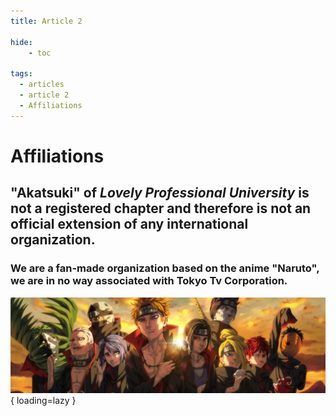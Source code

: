 ```yaml
---
title: Article 2

hide:
    - toc

tags:
  - articles
  - article 2
  - Affiliations
---
```


# Affiliations
## "**Akatsuki**" of *Lovely Professional University* is not a registered chapter and therefore is not an official extension of any international organization.
### We are a fan-made organization based on the anime "Naruto", we are in no way associated with Tokyo Tv Corporation.


![image](../assets/img/banner_another.png){ loading=lazy }
